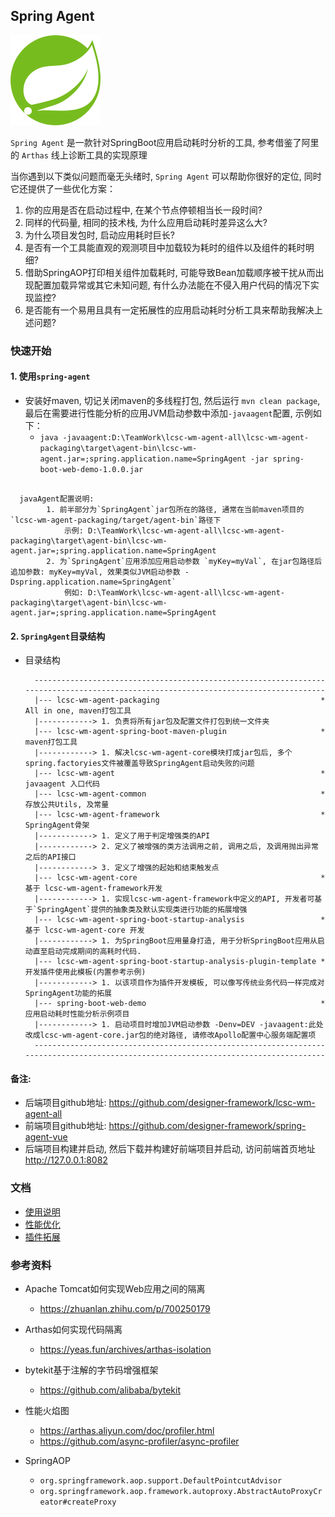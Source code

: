 ## Spring Agent

![SpringAgent](docs/images/Agent.png)

`Spring Agent` 是一款针对SpringBoot应用启动耗时分析的工具, 参考借鉴了阿里的 `Arthas` 线上诊断工具的实现原理

当你遇到以下类似问题而毫无头绪时, `Spring Agent` 可以帮助你很好的定位, 同时它还提供了一些优化方案：

1. 你的应用是否在启动过程中, 在某个节点停顿相当长一段时间?
2. 同样的代码量, 相同的技术栈, 为什么应用启动耗时差异这么大?
3. 为什么项目发包时, 启动应用耗时巨长?
4. 是否有一个工具能直观的观测项目中加载较为耗时的组件以及组件的耗时明细?
5. 借助SpringAOP打印相关组件加载耗时, 可能导致Bean加载顺序被干扰从而出现配置加载异常或其它未知问题,
   有什么办法能在不侵入用户代码的情况下实现监控?
6. 是否能有一个易用且具有一定拓展性的应用启动耗时分析工具来帮助我解决上述问题?

### 快速开始

#### 1. 使用`spring-agent`

* 安装好maven, 切记关闭maven的多线程打包, 然后运行 `mvn clean package`,
  最后在需要进行性能分析的应用JVM启动参数中添加`-javaagent`配置, 示例如下：
    * `java -javaagent:D:\TeamWork\lcsc-wm-agent-all\lcsc-wm-agent-packaging\target\agent-bin\lcsc-wm-agent.jar=;spring.application.name=SpringAgent -jar spring-boot-web-demo-1.0.0.jar`

```
    
  javaAgent配置说明:
        1. 前半部分为`SpringAgent`jar包所在的路径, 通常在当前maven项目的`lcsc-wm-agent-packaging/target/agent-bin`路径下  
            示例: D:\TeamWork\lcsc-wm-agent-all\lcsc-wm-agent-packaging\target\agent-bin\lcsc-wm-agent.jar=;spring.application.name=SpringAgent
        2. 为`SpringAgent`应用添加应用启动参数 `myKey=myVal`, 在jar包路径后追加参数: myKey=myVal, 效果类似JVM启动参数 -Dspring.application.name=SpringAgent`
            例如: D:\TeamWork\lcsc-wm-agent-all\lcsc-wm-agent-packaging\target\agent-bin\lcsc-wm-agent.jar=;spring.application.name=SpringAgent
```

#### 2. `SpringAgent`目录结构

* 目录结构

        ------------------------------------------------------------------------------------------------------------------------------------
        |--- lcsc-wm-agent-packaging                                    * All in one, maven打包工具
        |------------> 1. 负责将所有jar包及配置文件打包到统一文件夹
        |--- lcsc-wm-agent-spring-boot-maven-plugin                     * maven打包工具
        |------------> 1. 解决lcsc-wm-agent-core模块打成jar包后, 多个spring.factoryies文件被覆盖导致SpringAgent启动失败的问题
        |--- lcsc-wm-agent                                              * javaagent 入口代码
        |--- lcsc-wm-agent-common                                       * 存放公共Utils, 及常量
        |--- lcsc-wm-agent-framework                                    * SpringAgent骨架
        |------------> 1. 定义了用于判定增强类的API 
        |------------> 2. 定义了被增强的类方法调用之前, 调用之后, 及调用抛出异常之后的API接口
        |------------> 3. 定义了增强的起始和结束触发点
        |--- lcsc-wm-agent-core                                         * 基于 lcsc-wm-agent-framework开发
        |------------> 1. 实现lcsc-wm-agent-framework中定义的API, 开发者可基于`SpringAgent`提供的抽象类及默认实现类进行功能的拓展增强
        |--- lcsc-wm-agent-spring-boot-startup-analysis                 * 基于 lcsc-wm-agent-core 开发
        |------------> 1. 为SpringBoot应用量身打造, 用于分析SpringBoot应用从启动直至启动完成期间的高耗时代码. 
        |--- lcsc-wm-agent-spring-boot-startup-analysis-plugin-template * 开发插件使用此模板(内置参考示例)
        |------------> 1. 以该项目作为插件开发模板, 可以像写传统业务代码一样完成对SpringAgent功能的拓展
        |--- spring-boot-web-demo                                       * 应用启动耗时性能分析示例项目
        |------------> 1. 启动项目时增加JVM启动参数 -Denv=DEV -javaagent:此处改成lcsc-wm-agent-core.jar包的绝对路径, 请修改Apollo配置中心服务端配置项
        ------------------------------------------------------------------------------------------------------------------------------------

#### 备注:

* 后端项目github地址: https://github.com/designer-framework/lcsc-wm-agent-all
* 前端项目github地址: https://github.com/designer-framework/spring-agent-vue
* 后端项目构建并启动, 然后下载并构建好前端项目并启动, 访问前端首页地址 http://127.0.0.1:8082

### 文档

* [使用说明](docs/README_usage.md)
* [性能优化](docs/README_turbo.md)
* [插件拓展](docs/README_extension.md)

### 参考资料

* Apache Tomcat如何实现Web应用之间的隔离
    - https://zhuanlan.zhihu.com/p/700250179

* Arthas如何实现代码隔离
    - https://yeas.fun/archives/arthas-isolation

* bytekit基于注解的字节码增强框架
    - https://github.com/alibaba/bytekit

* 性能火焰图
    - https://arthas.aliyun.com/doc/profiler.html
    - https://github.com/async-profiler/async-profiler

* SpringAOP
    - ```org.springframework.aop.support.DefaultPointcutAdvisor```
    - ```org.springframework.aop.framework.autoproxy.AbstractAutoProxyCreator#createProxy```
